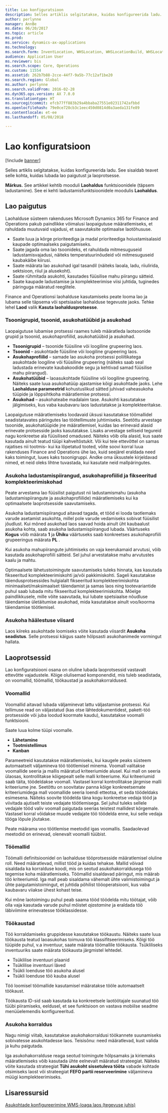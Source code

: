 ```yaml
---
title: Lao konfiguratsioon
description: Selles artiklis selgitatakse, kuidas konfigureerida ladu. See sisaldab teavet selle kohta, kuidas lubada lao paigutust ja laoprotsesse.
author: perlynne
manager: AnnBe
ms.date: 06/20/2017
ms.topic: article
ms.prod: 
ms.service: dynamics-ax-applications
ms.technology: 
ms.search.form: InventLocation, WHSLocation, WHSLocationBuild, WHSLocationProfile, WHSLocationType, WHSLocDirTable, WHSParameters, WHSWaveTemplateTable, WHSWorkPool, WHSWorkTemplateTable, WHSZone, WHSZoneGroup
audience: Application User
ms.reviewer: bis
ms.search.scope: Core, Operations
ms.custom: 11554
ms.assetid: 262b7b88-2cce-44f7-9a5b-77c12af1be20
ms.search.region: Global
ms.author: perlynne
ms.search.validFrom: 2016-02-28
ms.dyn365.ops.version: AX 7.0.0
ms.translationtype: HT
ms.sourcegitcommit: efcb77ff883b29a4bbaba27551e02311742afbbd
ms.openlocfilehash: 79e0ce728cb3c1eec450d0814d0a3aeda131fe89
ms.contentlocale: et-ee
ms.lasthandoff: 05/08/2018

---
```


# <a name="warehouse-configuration"></a>Lao konfiguratsioon

[!include [banner](../includes/banner.md)]

Selles artiklis selgitatakse, kuidas konfigureerida ladu. See sisaldab teavet selle kohta, kuidas lubada lao paigutust ja laoprotsesse.

**Märkus.** See artikkel kehtib mooduli **Laohaldus** funktsioonidele (täpsem ladustamine). See ei kehti ladustamisfunktsioonidele moodulis **Laohaldus**.

## <a name="warehouse-layout"></a>Lao paigutus
Laohalduse süsteem rakenduses Microsoft Dynamics 365 for Finance and Operations pakub paindlikke võimalusi laopaigutuse määratlemiseks, et rahuldada muutuvaid vajadusi, et saavutaksite optimaalse laotõhususe.

-   Saate luua ja kõrge prioriteediga ja madal prioriteediga hoiustamisalasid kaupade optimaalseks paigutamiseks.
-   Saate jagada oma lao tsoonideks, et rahuldada mitmesuguseid ladustamisvajadusi, näiteks temperatuurinõudeid või mitmesuguseid kaubakäibe kiirusi.
-   Saate määrata lao asukohad igal tasandil (näiteks laoala, ladu, riiulirida, sektsioon, riiul ja alusekoht).
-   Saate rühmitada asukohti, kasutades füüsilise mahu piirangu sätteid.
-   Saate kaupade ladustamise ja komplekteerimise viisi juhtida, tuginedes päringuga määratud reeglitele.

Finance and Operationsi laohalduse kasutamiseks peate looma lao ja lubama selle täpsema või spetsiaalse laohalduse tegevuste jaoks. Tehke lehel **Laod** valik **Kasuta laohaldusprotsesse**.

### <a name="zone-groups-zones-location-types-and-locations"></a>Tsoonigrupid, tsoonid, asukohatüübid ja asukohad

Laopaigutuse lubamise protsessi raames tuleb määratleda laotsoonide grupid ja tsoonid, asukohaprofiilid, asukohatüübid ja asukohad.

-   **Tsoonigrupid** – tsoonide füüsiline või loogiline grupeering laos.
-   **Tsoonid** – asukohtade füüsiline või loogiline grupeering laos.
-   **Asukohaprofiilid** – samade lao asukoha protsessi poliitikatega asukohtade loogiline või füüsiline grupeering (näiteks saab seal ladustada erinevate kaubakoodide segu ja kehtivad samad füüsilise mahu piirangud).
-   **Asukohatüübid** – laoasukohtade füüsiline või loogiline grupeering. Näiteks saate luua asukohatüüp ajastamise kõigi asukohtade jaoks. Lehe **Laohalduse parameetrid** kohustuslikud sätted juhivad vaheasukoha tüüpide ja lõppsihtkoha määratlemise protsessi.
-   **Asukohad** – asukohateabe madalaim tase. Asukohti kasutatakse jälgimiseks, kus vaba kaubavaru laos ladustatakse ja komplekteeritakse.

Laopaigutuse määratlemiseks loodavaid üksusi kasutatakse töömallidel seadistatavates päringutes lao töötellimuste juhtimiseks. Seetõttu arvestage tsoonide, asukohatüüpide jne määratlemisel, kuidas lao erinevaid alasid erinevate protsesside jaoks kasutatakse. Lisaks arvestage selliseid tegureid nagu konkreetse ala füüsilised omadused. Näiteks võib olla alasid, kus saate kasutada ainult teatud tüüpi kahveltõstukit. Või kui teie ettevõttel on samas rajatises nii tootmis- kui ka lõpetatud tooted, võite soovi korral luua rakenduses Finance and Operations ühe lao, kuid seejärel eraldada need kaks toimingut, luues kaks tsoonigruppi. Andke oma üksustele kirjeldavad nimed, et neid oleks lihtne tuvastada, kui kasutate neid mallpäringutes.

### <a name="location-stocking-limits-location-profiles-and-fixed-picking-locations"></a>Asukoha ladustamispiirangud, asukohaprofiilid ja fikseeritud komplekteerimiskohad

Peate arvestama lao füüsilist paigutust nii ladustamismahu (asukoha ladustamispiirangute ja asukohaprofiilide) määratlemiseks kui ka optimaalsete laoprotsesside saavutamiseks. 

Asukoha ladustamispiirangud aitavad tagada, et tööd ei looda taotlemaks varude asetamist asukohta, millel pole varude vedamiseks sobivat füüsilist jõudlust. Kui mõned asukohad laos saavad hoida ainult üht kaubaalust asukoha kohta, saab asukoha ladustamispiirangud lubada. Väärtuseks **Kogus** võib määrata **1** ja **Ühiku** väärtuseks saab konkreetses asukohaprofiili grupeeringus määrata **PL** . 

Kui asukoha mahupiirangute juhtimiseks on vaja keerukamaid arvutusi, võib kasutada asukohaprofiili sätteid. Sel juhul arvestatakse mahu arvutustes kaalu ja mahtu. 

Optimaalsete lähetustoimingute saavutamiseks tuleks hinnata, kas kasutada fikseeritud komplekteerimiskohti ja/või pakkimiskohti. Sageli kasutatakse täiendusprotsessides hulgialalt fikseeritud komplekteerimiskohta minimaalset/maksimaalset täiendamist ja samas laos ning tootevariantide puhul saab lubada mitu fikseeritud komplekteerimiskohta. Mõelge paindlikkusele, mille võite saavutada, kui lubate spetsiaalse nõudluse täiendamise ületäitumise asukohad, mida kasutatakse ainult voo/koorma täiendamise töötlemisel.

### <a name="location-setup-wizard"></a>Asukoha häälestuse viisard

Laos kiireks asukohtade loomiseks võite kasutada viisardit **Asukoha seadistus**. Selle protsessi käigus saate hõlpsasti asukohanimede vormingut hallata.

## <a name="warehouse-processes"></a>Laoprotsessid
Lao konfiguratsiooni osana on oluline lubada laoprotsessid vastavalt ettevõtte vajadustele. Kõige olulisemad komponendid, mis tuleb seadistada, on voomallid, töömallid, töökaustad ja asukohakorraldused.

### <a name="wave-templates"></a>Voomallid

Voomallid aitavad lubada väljaminevat lattu väljastamise protsessi. Kui tellimuse read on väljastatud (kas otse lähtedokumentidest, pakett-töö protsesside või juba loodud koormate kaudu), kasutatakse voomalli funktsiooni. 

Saate luua kolme tüüpi voomalle. 
-   **Lähetamine**
-   **Tootmistellimus**
-   **Kanban** 

Parameetreid kasutatakse määratlemiseks, kui kaugele peaks süsteem automaatselt väljamineva töö töötlemisel minema. Voomall valitakse voomallide seeria ja mallis määratud kriteeriumide alusel. Kui mall on seeria ülaosas, kontrollitakse kõigepealt selle malli kriteeriume. Kui kriteeriumid saab täita, töödeldakse voomall. Vastasel korral kontrollitakse järgmise malli kriteeriume jne. Seetõttu on soovitatav panna kõige konkreetsemate kriteeriumidega mall voomallide seeria loendi etteotsa, et seda töödeldaks esimesena. Näiteks soovite töödelda täna kogu konkreetse vedaja tööd ja viivitada ajutiselt teiste vedajate töötlemisega. Sel juhul tuleks sellele vedajale tööd valiv voomall paigutada seerias teistest mallidest kõrgemale. Vastasel korral võidakse muude vedajate töö töödelda enne, kui selle vedaja tööga lõpule jõutakse. 

Peate määrama voo töötlemise meetodid igas voomallis. Saadaolevad meetodid on erinevad, olenevalt voomalli tüübist.

### <a name="work-templates"></a>Töömallid

Töömalli definitsioonidel on laohalduse tööprotsesside määratlemisel oluline roll. Need määratlevad, millist tööd ja kuidas tehakse. Mallid võivad sisaldada ka korralduse koodi, mis on seotud asukohakorraldusega töö tegemise koha määratlemiseks. Töömallid sisaldavad päringut, mis määrab töö kriteeriumid. Iga mall peab sisaldama vähemalt ühte valimistoimingut ja ühte paigutamistoimingut, et juhtida põhilist tööoperatsiooni, kus vaba kaubavaru viiakse ühest kohast teise. 

Kui mõne laotoimingu puhul peab saama tööd töödelda mitu töötajat, võib olla vaja kasutada varude puhul mõistet *ajastamine* ja eraldada töö läbiviimine erinevatesse tööklassidesse.

### <a name="work-pools"></a>Töökaustad

Töö korraldamiseks gruppidesse kasutatakse töökaustu. Näiteks saate luua töökausta teatud laoasukohas toimuva töö klassifitseerimiseks. Kõigi töö tüüpide puhul, v.a inventuur, saate määrata töömallile töökausta. Tsükliliseks inventuuriks saate määrata töökausta järgmistel lehtedel.

-   Tsüklilise inventuuri plaanid
-   Tsüklilise inventuuri läved
-   Tsükli loenduse töö asukoha alusel
-   Tsükli loenduse töö kauba alusel

Töö loomisel töömallide kasutamisel määratakse tööle automaatselt töökaust. 

Töökausta ID-sid saab kasutada ka konkreetsele laotöötajale suunatud töö tüübi piiramiseks, eeldusel, et see funktsioon on vastava mobiilse seadme menüüelemendis konfigureeritud.

### <a name="location-directives"></a>Asukoha korraldus

Nagu nimigi viitab, kasutatakse asukohakorraldusi töökannete suunamiseks sobivatesse asukohtadesse laos. Teisisõnu: need määratlevad, kust valida ja kuhu paigutada. 

Iga asukohakorralduse reaga seotud toimingute hõlpsamaks ja kiriemaks määratlemiseks võib kasutada ühte eelnevalt määratud strateegiat. Näiteks võite kasutada strateegiat **Tühi asukoht sissetuleva tööta** vabade kohtade otsimiseks laost või strateegiat **FEFO partii reserveerimine** väljamineva müügi komplekteerimiseks.

<a name="additional-resources"></a>Lisaressursid
--------

[Asukohtade konfigureerimine WMS-loaga laos (tegevuse juhis)](tasks/configure-locations-wms-enabled-warehouse.md)




